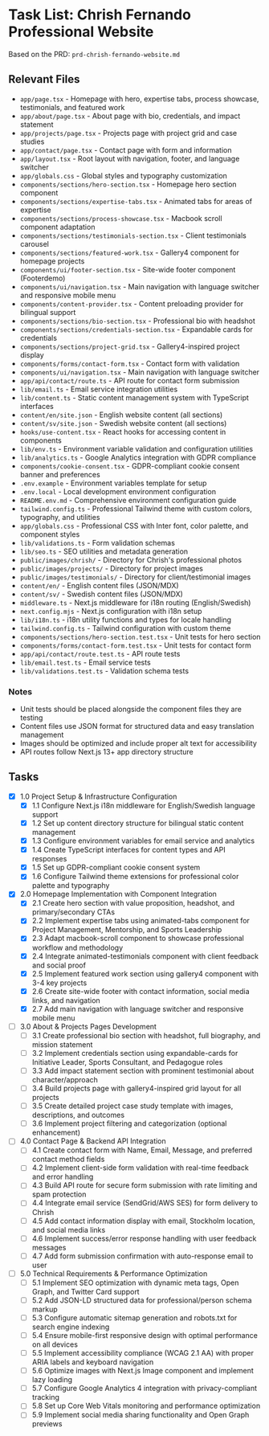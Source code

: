 # Task List: Chrish Fernando Professional Website

Based on the PRD: `prd-chrish-fernando-website.md`

## Relevant Files

- `app/page.tsx` - Homepage with hero, expertise tabs, process showcase, testimonials, and featured work
- `app/about/page.tsx` - About page with bio, credentials, and impact statement
- `app/projects/page.tsx` - Projects page with project grid and case studies
- `app/contact/page.tsx` - Contact page with form and information
- `app/layout.tsx` - Root layout with navigation, footer, and language switcher
- `app/globals.css` - Global styles and typography customization
- `components/sections/hero-section.tsx` - Homepage hero section component
- `components/sections/expertise-tabs.tsx` - Animated tabs for areas of expertise
- `components/sections/process-showcase.tsx` - Macbook scroll component adaptation
- `components/sections/testimonials-section.tsx` - Client testimonials carousel
- `components/sections/featured-work.tsx` - Gallery4 component for homepage projects
- `components/ui/footer-section.tsx` - Site-wide footer component (Footerdemo)
- `components/ui/navigation.tsx` - Main navigation with language switcher and responsive mobile menu
- `components/content-provider.tsx` - Content preloading provider for bilingual support
- `components/sections/bio-section.tsx` - Professional bio with headshot
- `components/sections/credentials-section.tsx` - Expandable cards for credentials
- `components/sections/project-grid.tsx` - Gallery4-inspired project display
- `components/forms/contact-form.tsx` - Contact form with validation
- `components/ui/navigation.tsx` - Main navigation with language switcher
- `app/api/contact/route.ts` - API route for contact form submission
- `lib/email.ts` - Email service integration utilities
- `lib/content.ts` - Static content management system with TypeScript interfaces
- `content/en/site.json` - English website content (all sections)
- `content/sv/site.json` - Swedish website content (all sections)
- `hooks/use-content.tsx` - React hooks for accessing content in components
- `lib/env.ts` - Environment variable validation and configuration utilities
- `lib/analytics.ts` - Google Analytics integration with GDPR compliance
- `components/cookie-consent.tsx` - GDPR-compliant cookie consent banner and preferences
- `.env.example` - Environment variables template for setup
- `.env.local` - Local development environment configuration
- `README.env.md` - Comprehensive environment configuration guide
- `tailwind.config.ts` - Professional Tailwind theme with custom colors, typography, and utilities
- `app/globals.css` - Professional CSS with Inter font, color palette, and component styles
- `lib/validations.ts` - Form validation schemas
- `lib/seo.ts` - SEO utilities and metadata generation
- `public/images/chrish/` - Directory for Chrish's professional photos
- `public/images/projects/` - Directory for project images
- `public/images/testimonials/` - Directory for client/testimonial images
- `content/en/` - English content files (JSON/MDX)
- `content/sv/` - Swedish content files (JSON/MDX)
- `middleware.ts` - Next.js middleware for i18n routing (English/Swedish)
- `next.config.mjs` - Next.js configuration with i18n setup  
- `lib/i18n.ts` - i18n utility functions and types for locale handling
- `tailwind.config.ts` - Tailwind configuration with custom theme
- `components/sections/hero-section.test.tsx` - Unit tests for hero section
- `components/forms/contact-form.test.tsx` - Unit tests for contact form
- `app/api/contact/route.test.ts` - API route tests
- `lib/email.test.ts` - Email service tests
- `lib/validations.test.ts` - Validation schema tests

### Notes

- Unit tests should be placed alongside the component files they are testing
- Content files use JSON format for structured data and easy translation management
- Images should be optimized and include proper alt text for accessibility
- API routes follow Next.js 13+ app directory structure

## Tasks

- [x] 1.0 Project Setup & Infrastructure Configuration
  - [x] 1.1 Configure Next.js i18n middleware for English/Swedish language support
  - [x] 1.2 Set up content directory structure for bilingual static content management
  - [x] 1.3 Configure environment variables for email service and analytics
  - [x] 1.4 Create TypeScript interfaces for content types and API responses
  - [x] 1.5 Set up GDPR-compliant cookie consent system
  - [x] 1.6 Configure Tailwind theme extensions for professional color palette and typography

- [x] 2.0 Homepage Implementation with Component Integration
  - [x] 2.1 Create hero section with value proposition, headshot, and primary/secondary CTAs
  - [x] 2.2 Implement expertise tabs using animated-tabs component for Project Management, Mentorship, and Sports Leadership
  - [x] 2.3 Adapt macbook-scroll component to showcase professional workflow and methodology
  - [x] 2.4 Integrate animated-testimonials component with client feedback and social proof
  - [x] 2.5 Implement featured work section using gallery4 component with 3-4 key projects
  - [x] 2.6 Create site-wide footer with contact information, social media links, and navigation
  - [x] 2.7 Add main navigation with language switcher and responsive mobile menu

- [ ] 3.0 About & Projects Pages Development
  - [ ] 3.1 Create professional bio section with headshot, full biography, and mission statement
  - [ ] 3.2 Implement credentials section using expandable-cards for Initiative Leader, Sports Consultant, and Pedagogue roles
  - [ ] 3.3 Add impact statement section with prominent testimonial about character/approach
  - [ ] 3.4 Build projects page with gallery4-inspired grid layout for all projects
  - [ ] 3.5 Create detailed project case study template with images, descriptions, and outcomes
  - [ ] 3.6 Implement project filtering and categorization (optional enhancement)

- [ ] 4.0 Contact Page & Backend API Integration
  - [ ] 4.1 Create contact form with Name, Email, Message, and preferred contact method fields
  - [ ] 4.2 Implement client-side form validation with real-time feedback and error handling
  - [ ] 4.3 Build API route for secure form submission with rate limiting and spam protection
  - [ ] 4.4 Integrate email service (SendGrid/AWS SES) for form delivery to Chrish
  - [ ] 4.5 Add contact information display with email, Stockholm location, and social media links
  - [ ] 4.6 Implement success/error response handling with user feedback messages
  - [ ] 4.7 Add form submission confirmation with auto-response email to user

- [ ] 5.0 Technical Requirements & Performance Optimization
  - [ ] 5.1 Implement SEO optimization with dynamic meta tags, Open Graph, and Twitter Card support
  - [ ] 5.2 Add JSON-LD structured data for professional/person schema markup
  - [ ] 5.3 Configure automatic sitemap generation and robots.txt for search engine indexing
  - [ ] 5.4 Ensure mobile-first responsive design with optimal performance on all devices
  - [ ] 5.5 Implement accessibility compliance (WCAG 2.1 AA) with proper ARIA labels and keyboard navigation
  - [ ] 5.6 Optimize images with Next.js Image component and implement lazy loading
  - [ ] 5.7 Configure Google Analytics 4 integration with privacy-compliant tracking
  - [ ] 5.8 Set up Core Web Vitals monitoring and performance optimization
  - [ ] 5.9 Implement social media sharing functionality and Open Graph previews 